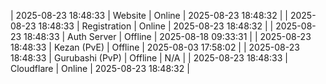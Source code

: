 | 2025-08-23 18:48:33 | Website | Online | 2025-08-23 18:48:32 |
| 2025-08-23 18:48:33 | Registration | Online | 2025-08-23 18:48:32 |
| 2025-08-23 18:48:33 | Auth Server | Offline | 2025-08-18 09:33:31 |
| 2025-08-23 18:48:33 | Kezan (PvE) | Offline | 2025-08-03 17:58:02 |
| 2025-08-23 18:48:33 | Gurubashi (PvP) | Offline | N/A |
| 2025-08-23 18:48:33 | Cloudflare | Online | 2025-08-23 18:48:32 |
